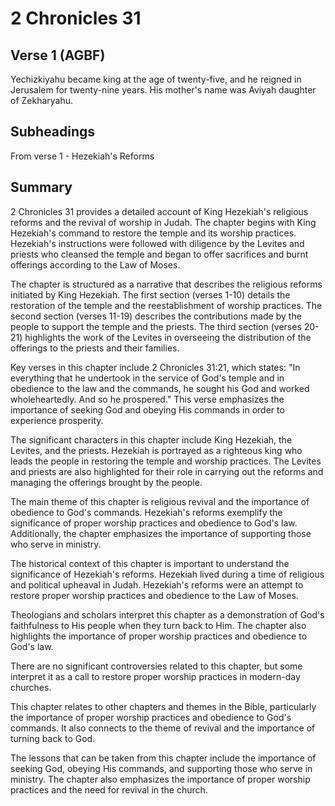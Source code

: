 # 2 Chronicles 31

## Verse 1 (AGBF)

Yechizkiyahu became king at the age of twenty-five, and he reigned in Jerusalem for twenty-nine years. His mother's name was Aviyah daughter of Zekharyahu.

## Subheadings

From verse 1 - Hezekiah's Reforms

## Summary

2 Chronicles 31 provides a detailed account of King Hezekiah's religious reforms and the revival of worship in Judah. The chapter begins with King Hezekiah's command to restore the temple and its worship practices. Hezekiah's instructions were followed with diligence by the Levites and priests who cleansed the temple and began to offer sacrifices and burnt offerings according to the Law of Moses.

The chapter is structured as a narrative that describes the religious reforms initiated by King Hezekiah. The first section (verses 1-10) details the restoration of the temple and the reestablishment of worship practices. The second section (verses 11-19) describes the contributions made by the people to support the temple and the priests. The third section (verses 20-21) highlights the work of the Levites in overseeing the distribution of the offerings to the priests and their families.

Key verses in this chapter include 2 Chronicles 31:21, which states: "In everything that he undertook in the service of God's temple and in obedience to the law and the commands, he sought his God and worked wholeheartedly. And so he prospered." This verse emphasizes the importance of seeking God and obeying His commands in order to experience prosperity.

The significant characters in this chapter include King Hezekiah, the Levites, and the priests. Hezekiah is portrayed as a righteous king who leads the people in restoring the temple and worship practices. The Levites and priests are also highlighted for their role in carrying out the reforms and managing the offerings brought by the people.

The main theme of this chapter is religious revival and the importance of obedience to God's commands. Hezekiah's reforms exemplify the significance of proper worship practices and obedience to God's law. Additionally, the chapter emphasizes the importance of supporting those who serve in ministry.

The historical context of this chapter is important to understand the significance of Hezekiah's reforms. Hezekiah lived during a time of religious and political upheaval in Judah. Hezekiah's reforms were an attempt to restore proper worship practices and obedience to the Law of Moses.

Theologians and scholars interpret this chapter as a demonstration of God's faithfulness to His people when they turn back to Him. The chapter also highlights the importance of proper worship practices and obedience to God's law.

There are no significant controversies related to this chapter, but some interpret it as a call to restore proper worship practices in modern-day churches.

This chapter relates to other chapters and themes in the Bible, particularly the importance of proper worship practices and obedience to God's commands. It also connects to the theme of revival and the importance of turning back to God.

The lessons that can be taken from this chapter include the importance of seeking God, obeying His commands, and supporting those who serve in ministry. The chapter also emphasizes the importance of proper worship practices and the need for revival in the church.
